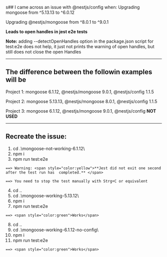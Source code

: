 s## I came across an issue with @nestjs/config when:
Upgrading mongoose from ^5.13.13 to ^6.0.12 

Upgrading @nestjs/mongoose from ^8.0.1 to ^9.0.1

**Leads to open handles in jest e2e tests**

**Note:** adding --detectOpenHandles option in the package.json script for test:e2e does not help, it just not prints the warning of open handles, but still does not close the open Handles

---
## The difference between the followin examples will be

Project 1: mongoose 6.1.12, @nestjs/mongoose 9.0.1, @nestjs/config 1.1.5

Project 2: mongoose 5.13.13, @nestjs/mongoose 8.0.1, @nestjs/config 1.1.5

Project 3: mongoose 6.1.12, @nestjs/mongoose 9.0.1, @nestjs/config **NOT USED**

---
## Recreate the issue:

01. cd .\mongoose-not-working-6.1.12\
02. npm i
03. npm run test:e2e
```
==> Warning: <span style="color:yellow">**Jest did not exit one second after the test run has  completed.** </span>

==> You need to stop the test manually with Strg+C or equivalent
```
04. cd ..
05. cd .\mongoose-working-5.13.12\
06. npm i
07. npm run test:e2e
```
==> <span style="color:green">Works</span>
```
08. cd ..
09. cd .\mongoose-working-6.1.12-no-config\
10. npm i
11. npm run test:e2e
```
==> <span style="color:green">Works</span>
```
